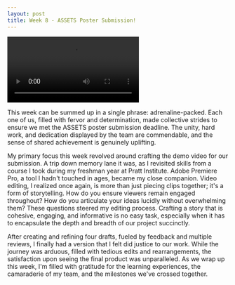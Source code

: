```yaml
---
layout: post
title: Week 8 - ASSETS Poster Submission!
---
```

<video
src="https://leozhvng23.github.io/dream-blog/images/assets_demo.mp4">
</video>

This week can be summed up in a single phrase: adrenaline-packed. Each one of us, filled with fervor and determination, made collective strides to ensure we met the ASSETS poster submission deadline. The unity, hard work, and dedication displayed by the team are commendable, and the sense of shared achievement is genuinely uplifting.

My primary focus this week revolved around crafting the demo video for our submission. A trip down memory lane it was, as I revisited skills from a course I took during my freshman year at Pratt Institute. Adobe Premiere Pro, a tool I hadn't touched in ages, became my close companion. Video editing, I realized once again, is more than just piecing clips together; it's a form of storytelling. How do you ensure viewers remain engaged throughout? How do you articulate your ideas lucidly without overwhelming them? These questions steered my editing process. Crafting a story that is cohesive, engaging, and informative is no easy task, especially when it has to encapsulate the depth and breadth of our project succinctly.

After creating and refining four drafts, fueled by feedback and multiple reviews, I finally had a version that I felt did justice to our work. While the journey was arduous, filled with tedious edits and rearrangements, the satisfaction upon seeing the final product was unparalleled. As we wrap up this week, I'm filled with gratitude for the learning experiences, the camaraderie of my team, and the milestones we've crossed together.
